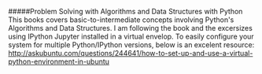 #####Problem Solving with Algorithms and Data Structures with Python
This books covers basic-to-intermediate concepts involving Python's Algorithms and Data Structures.
I am following the book and the excersizes using IPython Jupyter installed in a virtual envelop. To easily configure your system for multiple Python/IPython versions, below is an excelent resource:
http://askubuntu.com/questions/244641/how-to-set-up-and-use-a-virtual-python-environment-in-ubuntu
